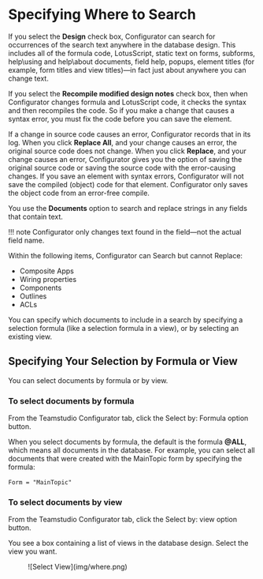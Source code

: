 # Specifying Where to Search

If you select the **Design** check box, Configurator can search for occurrences of the search text anywhere in the database design. This includes all of the formula code, LotusScript, static text on forms, subforms, help\using and help\about documents, field help, popups, element titles (for example, form titles and view titles)—in fact just about anywhere you can change text.

If you select the **Recompile modified design notes** check box, then when Configurator changes formula and LotusScript code, it checks the syntax and then recompiles the code. So if you make a change that causes a syntax error, you must fix the code before you can save the element.

If a change in source code causes an error, Configurator records that in its log. When you click **Replace All**, and your change causes an error, the original source code does not change. When you click **Replace**, and your change causes an error, Configurator gives you the option of saving the original source code or saving the source code with the error-causing changes. If you save an element with syntax errors, Configurator will not save the compiled (object) code for that element.  Configurator only saves the object code from an error-free compile.

You use the **Documents** option to search and replace strings in any fields that contain text.

!!! note
    Configurator only changes text found in the field—not the actual field name.
 
Within the following items, Configurator can Search but cannot Replace:
* Composite Apps
* Wiring properties
* Components
* Outlines
* ACLs

You can specify which documents to include in a search by specifying a selection formula (like a selection formula in a view), or by selecting an existing view.

## Specifying Your Selection by Formula or View
You can select documents by formula or by view.

### To select documents by formula
From the Teamstudio Configurator tab, click the Select by: Formula option button.

When you select documents by formula, the default is the formula **@ALL**, which means all documents in the database. For example, you can select all documents that were created with the MainTopic form by specifying the formula:
```
Form = "MainTopic"
```

### To select documents by view
From the Teamstudio Configurator tab, click the Select by: view option button. 

You see a box containing a list of views in the database design.
Select the view you want.
<figure markdown="1">
  ![Select View](img/where.png)
</figure> 
